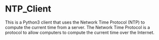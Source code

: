 # NTP_Client

This is a Python3 client that uses the Network Time Protocol (NTP)
to compute the current time from a server. The Network Time Protocol 
is a protocol to allow computers to compute the current time over
the Internet.
